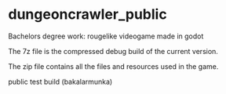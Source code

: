 # dungeoncrawler_public
Bachelors degree work: rougelike videogame made in godot

The 7z file is the compressed debug build of the current version.

The zip file contains all the files and resources used in the game.

public test build (bakalarmunka)
